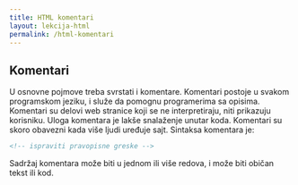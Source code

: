 ```yaml
---
title: HTML komentari
layout: lekcija-html
permalink: /html-komentari
---
```


## Komentari

U osnovne pojmove treba svrstati i komentare. Komentari postoje u svakom programskom jeziku, i služe da pomognu programerima sa opisima. Komentari su delovi web stranice koji se ne interpretiraju, niti prikazuju korisniku. Uloga komentara je lakše snalaženje unutar koda. Komentari su skoro obavezni kada više ljudi uređuje sajt. Sintaksa komentara je:

```html
<!-- ispraviti pravopisne greske -->
```

Sadržaj komentara može biti u jednom ili više redova, i može biti običan tekst ili kod.
